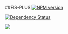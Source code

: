 ##FIS-PLUS
[![NPM version](https://badge.fury.io/js/fis-plus.png)](http://badge.fury.io/js/fis-plus)

[![Dependency Status](https://david-dm.org/fis-dev/fis-plus.svg?theme=shields.io)](https://david-dm.org/fis-dev/fis-plus)

![](https://raw.github.com/fis-dev/fis-plus/gh-pages/images/struct.png)
